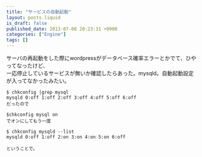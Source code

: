 ```yaml
---
title: "サービスの自動起動"
layout: posts.liquid
is_draft: false
published_date: 2013-07-08 20:23:31 +0900
categories: ["Engine"]
tags: []
---
```


サーバの再起動をした際にwordpressがデータベース確率エラーとかでて、ひやってなったけど、  
一応停止しているサービスが無いか確認したらあった。mysqld。自動起動設定が入ってなかったみたい。

    $ chkconfig |grep mysql
    mysqld 0:off 1:off 2:off 3:off 4:off 5:off 6:off
    だったので

    $chkconfig mysql on
    でオンにしてもう一度

    $ chkconfig mysqld --list
    mysqld 0:off 1:off 2:on 3:on 4:on 5:on 6:off

    ということで。


